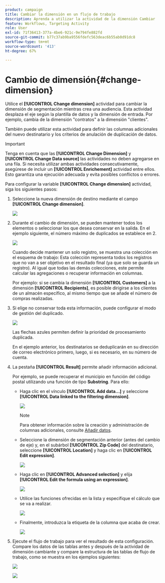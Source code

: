 ```yaml
---
product: campaign
title: Cambiar la dimensión en un flujo de trabajo
description: Aprenda a utilizar la actividad de la dimensión Cambiar
feature: Workflows, Targeting Activity
role: User
exl-id: 71f36413-377a-4be6-921c-9e794fe882fd
source-git-commit: b77c37ab9ba9556fdefc563deac6b55ab0d91dc8
workflow-type: tm+mt
source-wordcount: '413'
ht-degree: 67%

---
```


# Cambio de dimensión{#change-dimension}

Utilice el **[!UICONTROL Change dimension]** actividad para cambiar la dimensión de segmentación mientras crea una audiencia. Esta actividad desplaza el eje según la plantilla de datos y la dimensión de entrada. Por ejemplo, cambia de la dimensión &quot;contratos&quot; a la dimensión &quot;clientes&quot;.

También puede utilizar esta actividad para definir las columnas adicionales del nuevo destinatario y los criterios de anulación de duplicación de datos.

>[!IMPORTANT]
>
>Tenga en cuenta que las **[!UICONTROL Change Dimension]** y **[!UICONTROL Change Data source]** las actividades no deben agregarse en una fila. Si necesita utilizar ambas actividades consecutivamente, asegúrese de incluir un **[!UICONTROL Enrichement]** actividad entre ellos. Esto garantiza una ejecución adecuada y evita posibles conflictos o errores.

Para configurar la variable **[!UICONTROL Change dimension]** actividad, siga los siguientes pasos:

1. Seleccione la nueva dimensión de destino mediante el campo **[!UICONTROL Change dimension]**.

   ![](assets/s_user_change_dimension_param1.png)

1. Durante el cambio de dimensión, se pueden mantener todos los elementos o seleccionar los que desea conservar en la salida. En el ejemplo siguiente, el número máximo de duplicados se establece en 2.

   ![](assets/s_user_change_dimension_limit.png)

   Cuando decide mantener un solo registro, se muestra una colección en el esquema de trabajo: Esta colección representa todos los registros que no van a ser objetivo en el resultado final (ya que solo se guarda un registro). Al igual que todas las demás colecciones, este permite calcular las agregaciones o recuperar información en columnas.

   Por ejemplo: si se cambia la dimensión **[!UICONTROL Customers]** a la dimensión **[!UICONTROL Recipients]**, es posible dirigirse a los clientes de un almacén específico, al mismo tiempo que se añade el número de compras realizadas.

1. Si elige no conservar toda esta información, puede configurar el modo de gestión del duplicado.

   ![](assets/s_user_change_dimension_param2.png)

   Las flechas azules permiten definir la prioridad de procesamiento duplicada.

   En el ejemplo anterior, los destinatarios se deduplicarán en su dirección de correo electrónico primero, luego, si es necesario, en su número de cuenta.

1. La pestaña **[!UICONTROL Result]** permite añadir información adicional.

   Por ejemplo, se puede recuperar el municipio en función del código postal utilizando una función de tipo **Substring**. Para ello:

   * Haga clic en el vínculo **[!UICONTROL Add data...]** y seleccione **[!UICONTROL Data linked to the filtering dimension]**.

     ![](assets/wf_change-dimension_sample_01.png)

     >[!NOTE]
     >
     >Para obtener información sobre la creación y administración de columnas adicionales, consulte [Añadir datos](query.md#add-data).

   * Seleccione la dimensión de segmentación anterior (antes del cambio de eje) y, en el subárbol **[!UICONTROL Zip Code]** del destinatario, seleccione **[!UICONTROL Location]** y haga clic en **[!UICONTROL Edit expression]**.

     ![](assets/wf_change-dimension_sample_02.png)

   * Haga clic en **[!UICONTROL Advanced selection]** y elija **[!UICONTROL Edit the formula using an expression]**.

     ![](assets/wf_change-dimension_sample_03.png)

   * Utilice las funciones ofrecidas en la lista y especifique el cálculo que se va a realizar.

     ![](assets/wf_change-dimension_sample_04.png)

   * Finalmente, introduzca la etiqueta de la columna que acaba de crear.

     ![](assets/wf_change-dimension_sample_05.png)

1. Ejecute el flujo de trabajo para ver el resultado de esta configuración. Compare los datos de las tablas antes y después de la actividad de dimensión cambiante y compare la estructura de las tablas de flujo de trabajo, como se muestra en los ejemplos siguientes:

   ![](assets/wf_change-dimension_sample_06.png)

   ![](assets/wf_change-dimension_sample_07.png)
